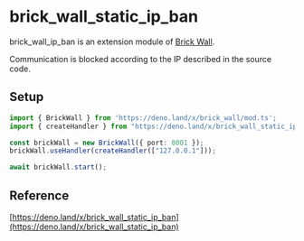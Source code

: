 # brick_wall_static_ip_ban

brick_wall_ip_ban is an extension module of [Brick Wall](https://brickwall.deno.dev).

Communication is blocked according to the IP described in the source code.

## Setup

```ts
import { BrickWall } from 'https://deno.land/x/brick_wall/mod.ts';
import { createHandler } from "https://deno.land/x/brick_wall_static_ip_ban/mod.ts";

const brickWall = new BrickWall({ port: 8001 });
brickWall.useHandler(createHandler(["127.0.0.1"]));

await brickWall.start();
```

## Reference

[https://deno.land/x/brick_wall_static_ip_ban](https://deno.land/x/brick_wall_static_ip_ban)
